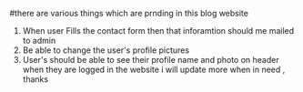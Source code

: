 #there are various things which are prnding in this blog website 
1. When user Fills the contact form then that inforamtion should me mailed to admin
2. Be able to change the user's profile pictures
3. User's should be able to see their profile name and photo on header when they are logged in the website
   i will update more when in need , thanks 
